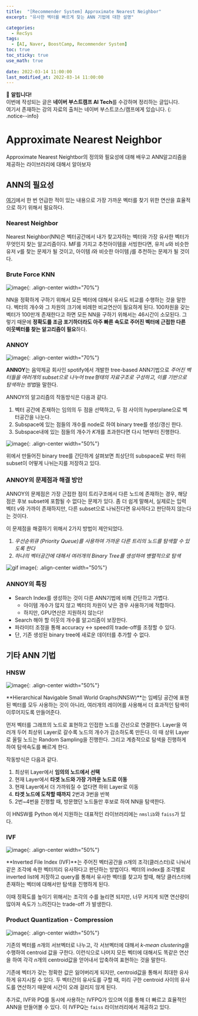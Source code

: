 ```yaml
---
title:  "[Recommender System] Approximate Nearest Neighbor"
excerpt: "유사한 벡터를 빠르게 찾는 ANN 기법에 대한 설명"

categories:
  - RecSys
tags:
  - [AI, Naver, BoostCamp, Recommender System]
toc: true
toc_sticky: true
use_math: true
 
date: 2022-03-14 11:00:00
last_modified_at: 2022-03-14 11:00:00
---
```

📌 **알립니다!**<br>
이번에 작성되는 글은 **네이버 부스트캠프 AI Tech**를 수강하며 정리하는 글입니다.<br>
여기서 존재하는 강의 자료의 출처는 네이버 부스트코스/캠프에게 있습니다.
{: .notice--info}

# Approximate Nearest Neighbor

Approximate Nearest Neightbor의 정의와 필요성에 대해 배우고 ANN알고리즘을 제공하는 라이브러리에 대해서 알아보자

## ANN의 필요성

[여기](http://localhost:4000/recsys/boostcamp-recsys-knncf/#knn-cf%EC%9D%98-%EC%95%84%EC%9D%B4%EB%94%94%EC%96%B4)에서 한 번 언급한 적이 있는 내용으로 가장 가까운 벡터를 찾기 위한 연산을 효율적으로 하기 위해서 필요하다.

### Nearest Neighbor

Nearest Neighbor(NN)은 벡터공간에서 내가 찾고자하는 벡터와 가장 유사한 벡터가 무엇인지 찾는 알고리즘이다. MF를 가지고 추천아이템을 서빙한다면, 유저 $u$와 비슷한 유저 $v$를 찾는 문제가 될 것이고, 아이템 $i$와 비슷한 아이템 $j$를 추천하는 문제가 될 것이다.

### Brute Force KNN

![image](https://user-images.githubusercontent.com/91870042/158064994-683b7bb2-92a2-4a35-bd38-2c08b8043d2f.png){: .align-center width="70%"}

NN을 정확하게 구하기 위해서 모든 벡터에 대해서 유사도 비교를 수행하는 것을 말한다. 벡터의 개수와 그 차원의 크기에 비례한 비교연산이 필요하게 된다. 100차원을 갖는 벡터가 100만개 존재한다고 하면 모든 NN을 구하기 위해서는 46시간이 소모된다. 그렇기 때문에 **정확도를 조금 포기하더라도 아주 빠른 속도로 주어진 벡터에 근접한 다른 이웃벡터를 찾는 알고리즘이 필요**하다.

### ANNOY

![image](https://user-images.githubusercontent.com/91870042/158065078-8f3e49c0-b523-4fc6-bbb9-19cad3a8b137.png){: .align-center width="70%"}

**ANNOY**는 음악제공 회사인 spotify에서 개발한 tree-based ANN기법으로 *주어진 벡터들을 여러개의 subset으로 나누어 tree형태의 자료구조로 구성하고, 이를 기반으로 탐색하는 방법*을 말한다.

ANNOY의 알고리즘의 작동방식은 다음과 같다.

1. 벡터 공간에 존재하는 임의의 두 점을 선택하고, 두 점 사이의 hyperplane으로 벡터공간을 나눈다.
2. Subspace에 있는 점들의 개수를 node로 하여 binary tree를 생성/갱신 한다.
3. Subspace내에 있는 점들의 개수가 $K$개를 초과한다면 다시 1번부터 진행한다.

![image](https://user-images.githubusercontent.com/91870042/158065215-b3a6d326-0d74-4518-a346-afe67ff02958.png){: .align-center width="50%"}

위에서 만들어진 binary tree를 간단하게 살펴보면 최상단의 subspace로 부터 하위 subset이 어떻게 나뉘는지를 저장하고 있다.

### ANNOY의 문제점과 해결 방안

ANNOY의 문제점은 가장 근접한 점이 트리구조에서 다른 노드에 존재하는 경우, 해당 점은 후보 subset에 포함될 수 없다는 문제가 있다. 좀 더 쉽게 말해서, 실제로는 입력 벡터 $v$와 가까이 존재하지만, 다른 subset으로 나눠진다면 유사하다고 판단하지 않는다는 것이다.

이 문제점을 해결하기 위해서 2가지 방법이 제안되었다.

1. *우선순위큐 (Priority Queue)를 사용하여 가까운 다른 트리의 노드를 탐색할 수 있도록 한다*
2. *하나의 벡터공간에 대해서 여러개의 Binary Tree를 생성하여 병렬적으로 탐색*

![gif image](https://erikbern.com/assets/2015/09/animated.gif){: .align-center width="50%"}

### ANNOY의 특징

- Search Index를 생성하는 것이 다른 ANN기법에 비해 간단하고 가볍다.
    - 아이템 개수가 많지 않고 벡터의 차원이 낮은 경우 사용하기에 적합하다.
    - 하지만, GPU연산은 지원하지 않는다!
- Search 해야 할 이웃의 개수를 알고리즘이 보장한다.
- 파라미터 조정을 통해 accuracy ↔ speed의 trade-off를 조정할 수 있다.
- 단, 기존 생성된 binary tree에 새로운 데이터를 추가할 수 없다.

## 기타 ANN 기법

### HNSW

![image](https://user-images.githubusercontent.com/91870042/158065736-4b0290f2-e3fa-4204-9a34-b447fa1e4579.png){: .align-center width="50%"}

**Hierarchical Navigable Small World Graphs(NNSW)**는 임베딩 공간에 표현된 벡터를 모두 사용하는 것이 아니라, 여러개의 레이어를 사용해서 더 효과적인 탐색이 이루어지도록 만들어준다.

먼저 벡터를 그래프의 노드로 표현하고 인접한 노드를 간선으로 연결한다. Layer을 여러개 두어 최상위 Layer로 갈수록 노드의 개수가 감소하도록 만든다. 이 때 상위 Layer로 올릴 노드는 Random Sampling을 진행한다. 그리고 계층적으로 탐색을 진행하게 하여 탐색속도를 빠르게 한다.

작동방식은 다음과 같다.

1. 최상위 Layer에서 **임의의 노드에서 선택**
2. 현재 Layer에서 **타겟 노드와 가장 가까운 노드로 이동**
3. 현재 Layer에서 더 가까워질 수 없다면 하위 Layer로 이동
4. **타겟 노드에 도착할 때까지** 2번과 3번을 반복
5. 2번~4번을 진행할 때, 방문했던 노드들만 후보로 하여 NN을 탐색한다.

이 HNSW를 Python 에서 지원하는 대표적인 라이브러리에는 `nmslib`와 `faiss`가 있다.

### IVF

![image](https://user-images.githubusercontent.com/91870042/158065922-94f92c53-6e37-482e-a117-cbd758181861.png){: .align-center width="50%"}

**Inverted File Index (IVF)**는 주어진 벡터공간을 $n$개의 조각(클러스터)로 나눠서 같은 조각에 속한 벡터끼리 유사하다고 판단하는 방법이다. 벡터의 index를 조각별로 inverted list에 저장하고 query를 통해서 유사한 벡터를 찾고자 할때, 해당 클러스터에 존재하는 벡터에 대해서만 탐색을 진행하게 된다.

이때 정확도를 높이기 위해서는 조각의 수를 늘리면 되지만, 너무 커지게 되면 연산량이 많아져 속도가 느려진다는 trade-off 가 발생한다.

### Product Quantization - Compression

![image](https://user-images.githubusercontent.com/91870042/158065961-52805f7b-7af9-40f6-b515-eed81d29c1b8.png){: .align-center width="50%"}

기존의 벡터를 $n$개의 서브벡터로 나누고, 각 서브벡터에 대해서 *k-mean clustering*을 수행하여 centroid 값을 구한다. 이런식으로 나머지 모든 벡터에 대해서도 똑같은 연산을 하여 각각 $n$개의 centroid값을 얻어내서 압축하여 표현하는 것을 말한다.

기존에 벡터가 갖는 정확한 값은 잃어버리게 되지만, centroid값을 통해서 최대한 유사하게 유지시킬 수 있다. 두 벡터간의 유사도를 구할 때, 미리 구한 centroid 사이의 유사도를 연산하기 때문에 시간이 오래 걸리지 않게 된다.

추가로, IVF와 PQ를 동시에 사용하는 IVFPQ가 있으며 이를 통해 더 빠르고 효율적인 ANN을 만들어볼 수 있다. 이 IVFPQ는 `faiss` 라이브러리에서 제공하고 있다.
